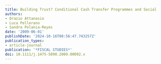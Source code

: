 ```yaml
---
title: Building Trust? Conditional Cash Transfer Programmes and Social Capital
authors:
- Orazio Attanasio
- Luca Pellerano
- Sandra Polania-Reyes
date: '2009-06-01'
publishDate: '2024-10-16T08:56:47.743257Z'
publication_types:
- article-journal
publication: '*FISCAL STUDIES*'
doi: 10.1111/j.1475-5890.2009.00092.x
---
```

